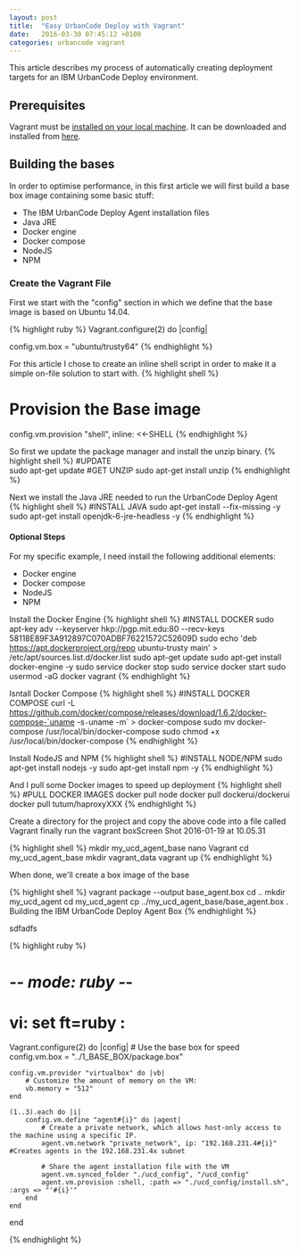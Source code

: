```yaml
---
layout: post
title:  "Easy UrbanCode Deploy with Vagrant"
date:   2016-03-30 07:45:12 +0100
categories: urbancode vagrant
---
```


This article describes my process of automatically creating deployment targets for an IBM UrbanCode Deploy environment.

## Prerequisites
Vagrant must be [installed on your local machine](https://www.vagrantup.com/docs/getting-started/index.html). 
It can be downloaded and installed from [here](https://docs.vagrantup.com/v2/getting-started/index.html).


## Building the bases

In order to optimise performance, in this first article we will first build a base box image containing some basic stuff:

* The IBM UrbanCode Deploy Agent installation files
* Java JRE
* Docker engine
* Docker compose
* NodeJS
* NPM

### Create the Vagrant File

First we start with the "config" section in which we define that the base image is based on Ubuntu 14.04.

{% highlight ruby %}
Vagrant.configure(2) do |config|
 
  config.vm.box = "ubuntu/trusty64"
{% endhighlight %}

For this article I chose to create an inline shell script in order to make it a simple on-file solution to start with.
{% highlight shell %}
 # Provision the Base image
  config.vm.provision "shell", inline: <<-SHELL
{% endhighlight %}

So first we update the package manager and install the unzip binary.
{% highlight shell %}
    #UPDATE    
    sudo apt-get update
    #GET UNZIP
    sudo apt-get install unzip
{% endhighlight %}

Next we install the Java JRE needed to run the UrbanCode Deploy Agent
{% highlight shell %}
  #INSTALL JAVA
    sudo apt-get install --fix-missing -y
    sudo apt-get install openjdk-6-jre-headless -y
{% endhighlight %}


#### Optional Steps

For my specific example, I need install the following additional elements:

* Docker engine
* Docker compose
* NodeJS
* NPM

Install the Docker Engine
{% highlight shell %}
   #INSTALL DOCKER
    sudo apt-key adv --keyserver hkp://pgp.mit.edu:80 --recv-keys 58118E89F3A912897C070ADBF76221572C52609D
    sudo echo 'deb https://apt.dockerproject.org/repo ubuntu-trusty main' > /etc/apt/sources.list.d/docker.list
    sudo apt-get update
    sudo apt-get install docker-engine -y
    sudo service docker stop
    sudo service docker start
    sudo usermod -aG docker vagrant
{% endhighlight %}



Isntall Docker Compose
{% highlight shell %}
     #INSTALL DOCKER COMPOSE
    curl -L https://github.com/docker/compose/releases/download/1.6.2/docker-compose-`uname -s`-`uname -m` > docker-compose
    sudo mv docker-compose /usr/local/bin/docker-compose
    sudo chmod +x /usr/local/bin/docker-compose
{% endhighlight %}


Install NodeJS and NPM
{% highlight shell %}
   #INSTALL NODE/NPM
    sudo apt-get install nodejs -y
    sudo apt-get install npm -y
{% endhighlight %}


And I pull some Docker images to speed up deployment
{% highlight shell %}
  #PULL DOCKER IMAGES
    docker pull node
    docker pull dockerui/dockerui
    docker pull tutum/haproxyXXX
{% endhighlight %}








Create a directory for the project and copy the above code into a file called Vagrant finally run the vagrant boxScreen Shot 2016-01-19 at 10.05.31



{% highlight shell %}
mkdir my_ucd_agent_base
nano Vagrant
cd my_ucd_agent_base
mkdir vagrant_data
vagrant up
{% endhighlight %}

When done, we'll create a box image of the base

{% highlight shell %}
vagrant package --output base_agent.box
cd ..
mkdir my_ucd_agent
cd my_ucd_agent
cp ../my_ucd_agent_base/base_agent.box .
Building the IBM UrbanCode Deploy Agent Box
{% endhighlight %}

sdfadfs

{% highlight ruby %}
# -*- mode: ruby -*-
# vi: set ft=ruby :


Vagrant.configure(2) do |config|
    # Use the base box for speed
    config.vm.box = "../1_BASE_BOX/package.box"
   
    config.vm.provider "virtualbox" do |vb|
        # Customize the amount of memory on the VM:
        vb.memory = "512"
    end
    
    (1..3).each do |i|    
        config.vm.define "agent#{i}" do |agent|
            # Create a private network, which allows host-only access to the machine using a specific IP.
            agent.vm.network "private_network", ip: "192.168.231.4#{i}"    #Creates agents in the 192.168.231.4x subnet
            
            # Share the agent installation file with the VM
            agent.vm.synced_folder "./ucd_config", "/ucd_config"
            agent.vm.provision :shell, :path => "./ucd_config/install.sh", :args => "'#{i}'"
        end
    end
end

{% endhighlight %}







